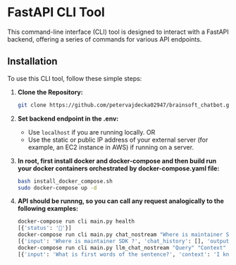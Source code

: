 # FastAPI CLI Tool

This command-line interface (CLI) tool is designed to interact with a FastAPI backend, offering a series of commands for various API endpoints.

## Installation

To use this CLI tool, follow these simple steps:

1. **Clone the Repository:**
   ```bash
   git clone https://github.com/petervajdecka02947/brainsoft_chatbot.git

2. **Set backend endpoint in the .env:**
    - Use `localhost` if you are running locally.
    OR
    - Use the static or public IP address of your external server (for example, an EC2 instance in AWS) if running on a server.

3. **In root, first install docker and docker-compose and then build run your docker containers orchestrated by docker-compose.yaml file:**
   ```bash
   bash install_docker_compose.sh
   sudo docker-compose up -d
3. **API should be runnng, so you can call any request analogically to the following examples:**
   ```bash
   docker-compose run cli main.py health
   [{'status': '🤙'}]
   docker-compose run cli main.py chat_nostream "Where is maintainer SDK ?"
   [{'input': 'Where is maintainer SDK ?', 'chat_history': [], 'output': 'The maintainer SDK can be found in the IBM watsonx.ai documentation. You can explore the documentation [here](https://www.ibm.com/products/watsonx-ai).'}]
   docker-compose run cli main.py llm_chat_nostream "Query" "Context"
   [{'input': 'What is first words of the sentence?', 'context': 'I know the answer', 'text': 'I'}]
 